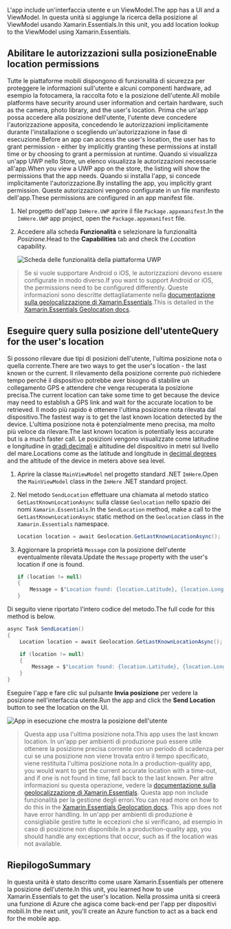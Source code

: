<span data-ttu-id="37539-101">L'app include un'interfaccia utente e un ViewModel.</span><span class="sxs-lookup"><span data-stu-id="37539-101">The app has a UI and a ViewModel.</span></span> <span data-ttu-id="37539-102">In questa unità si aggiunge la ricerca della posizione al ViewModel usando Xamarin.Essentials.</span><span class="sxs-lookup"><span data-stu-id="37539-102">In this unit, you add location lookup to the ViewModel using Xamarin.Essentials.</span></span>

## <a name="enable-location-permissions"></a><span data-ttu-id="37539-103">Abilitare le autorizzazioni sulla posizione</span><span class="sxs-lookup"><span data-stu-id="37539-103">Enable location permissions</span></span>

<span data-ttu-id="37539-104">Tutte le piattaforme mobili dispongono di funzionalità di sicurezza per proteggere le informazioni sull'utente e alcuni componenti hardware, ad esempio la fotocamera, la raccolta foto e la posizione dell'utente.</span><span class="sxs-lookup"><span data-stu-id="37539-104">All mobile platforms have security around user information and certain hardware, such as the camera, photo library, and the user's location.</span></span> <span data-ttu-id="37539-105">Prima che un'app possa accedere alla posizione dell'utente, l'utente deve concedere l'autorizzazione apposita, concedendo le autorizzazioni implicitamente durante l'installazione o scegliendo un'autorizzazione in fase di esecuzione.</span><span class="sxs-lookup"><span data-stu-id="37539-105">Before an app can access the user's location, the user has to grant permission - either by implicitly granting these permissions at install time or by choosing to grant a permission at runtime.</span></span> <span data-ttu-id="37539-106">Quando si visualizza un'app UWP nello Store, un elenco visualizza le autorizzazioni necessarie all'app.</span><span class="sxs-lookup"><span data-stu-id="37539-106">When you view a UWP app on the store, the listing will show the permissions that the app needs.</span></span> <span data-ttu-id="37539-107">Quando si installa l'app, si concede implicitamente l'autorizzazione.</span><span class="sxs-lookup"><span data-stu-id="37539-107">By installing the app, you implicitly grant permission.</span></span> <span data-ttu-id="37539-108">Queste autorizzazioni vengono configurate in un file manifesto dell'app.</span><span class="sxs-lookup"><span data-stu-id="37539-108">These permissions are configured in an app manifest file.</span></span>

1. <span data-ttu-id="37539-109">Nel progetto dell'app `ImHere.UWP` aprire il file `Package.appxmanifest`.</span><span class="sxs-lookup"><span data-stu-id="37539-109">In the `ImHere.UWP` app project, open the `Package.appxmanifest` file.</span></span>

1. <span data-ttu-id="37539-110">Accedere alla scheda **Funzionalità** e selezionare la funzionalità *Posizione*.</span><span class="sxs-lookup"><span data-stu-id="37539-110">Head to the **Capabilities** tab and check the *Location* capability.</span></span>

    ![Scheda delle funzionalità della piattaforma UWP](../media-drafts/4-uwp-location-capability.png)

> <span data-ttu-id="37539-112">Se si vuole supportare Android o iOS, le autorizzazioni devono essere configurate in modo diverso.</span><span class="sxs-lookup"><span data-stu-id="37539-112">If you want to support Android or iOS, the permissions need to be configured differently.</span></span> <span data-ttu-id="37539-113">Queste informazioni sono descritte dettagliatamente nella [documentazione sulla geolocalizzazione di Xamarin.Essentials](https://docs.microsoft.com/xamarin/essentials/geolocation?tabs=android#getting-started).</span><span class="sxs-lookup"><span data-stu-id="37539-113">This is detailed in the [Xamarin.Essentials Geolocation docs](https://docs.microsoft.com/xamarin/essentials/geolocation?tabs=android#getting-started).</span></span>

## <a name="query-for-the-users-location"></a><span data-ttu-id="37539-114">Eseguire query sulla posizione dell'utente</span><span class="sxs-lookup"><span data-stu-id="37539-114">Query for the user's location</span></span>

<span data-ttu-id="37539-115">Si possono rilevare due tipi di posizioni dell'utente, l'ultima posizione nota o quella corrente.</span><span class="sxs-lookup"><span data-stu-id="37539-115">There are two ways to get the user's location - the last known or the current.</span></span> <span data-ttu-id="37539-116">Il rilevamento della posizione corrente può richiedere tempo perché il dispositivo potrebbe aver bisogno di stabilire un collegamento GPS e attendere che venga recuperata la posizione precisa.</span><span class="sxs-lookup"><span data-stu-id="37539-116">The current location can take some time to get because the device may need to establish a GPS link and wait for the accurate location to be retrieved.</span></span> <span data-ttu-id="37539-117">Il modo più rapido è ottenere l'ultima posizione nota rilevata dal dispositivo.</span><span class="sxs-lookup"><span data-stu-id="37539-117">The fastest way is to get the last known location detected by the device.</span></span> <span data-ttu-id="37539-118">L'ultima posizione nota è potenzialmente meno precisa, ma molto più veloce da rilevare.</span><span class="sxs-lookup"><span data-stu-id="37539-118">The last known location is potentially less accurate but is a much faster call.</span></span> <span data-ttu-id="37539-119">Le posizioni vengono visualizzate come latitudine e longitudine in [gradi decimali](https://en.wikipedia.org/wiki/Decimal_degrees) e altitudine del dispositivo in metri sul livello del mare.</span><span class="sxs-lookup"><span data-stu-id="37539-119">Locations come as the latitude and longitude in [decimal degrees](https://en.wikipedia.org/wiki/Decimal_degrees) and the altitude of the device in meters above sea level.</span></span>

1. <span data-ttu-id="37539-120">Aprire la classe `MainViewModel` nel progetto standard .NET `ImHere`.</span><span class="sxs-lookup"><span data-stu-id="37539-120">Open the `MainViewModel` class in the `ImHere` .NET standard project.</span></span>

1. <span data-ttu-id="37539-121">Nel metodo `SendLocation` effettuare una chiamata al metodo statico `GetLastKnownLocationAsync` sulla classe `Geolocation` nello spazio dei nomi `Xamarin.Essentials`.</span><span class="sxs-lookup"><span data-stu-id="37539-121">In the `SendLocation` method, make a call to the `GetLastKnownLocationAsync` static method on the `Geolocation` class in the `Xamarin.Essentials` namespace.</span></span>

    ```cs
    Location location = await Geolocation.GetLastKnownLocationAsync();
    ```

1. <span data-ttu-id="37539-122">Aggiornare la proprietà `Message` con la posizione dell'utente eventualmente rilevata.</span><span class="sxs-lookup"><span data-stu-id="37539-122">Update the `Message` property with the user's location if one is found.</span></span>

    ```cs
    if (location != null)
    {
        Message = $"Location found: {location.Latitude}, {location.Longitude}.";
    }
    ```

<span data-ttu-id="37539-123">Di seguito viene riportato l'intero codice del metodo.</span><span class="sxs-lookup"><span data-stu-id="37539-123">The full code for this method is below.</span></span>

```cs
async Task SendLocation()
{
    Location location = await Geolocation.GetLastKnownLocationAsync();

    if (location != null)
    {
        Message = $"Location found: {location.Latitude}, {location.Longitude}.";
    }
}
```

<span data-ttu-id="37539-124">Eseguire l'app e fare clic sul pulsante **Invia posizione** per vedere la posizione nell'interfaccia utente.</span><span class="sxs-lookup"><span data-stu-id="37539-124">Run the app and click the **Send Location** button to see the location on the UI.</span></span>

![App in esecuzione che mostra la posizione dell'utente](../media-drafts/4-running-app-showing-location.png)

> <span data-ttu-id="37539-126">Questa app usa l'ultima posizione nota.</span><span class="sxs-lookup"><span data-stu-id="37539-126">This app uses the last known location.</span></span> <span data-ttu-id="37539-127">In un'app per ambienti di produzione può essere utile ottenere la posizione precisa corrente con un periodo di scadenza per cui se una posizione non viene trovata entro il tempo specificato, viene restituita l'ultima posizione nota.</span><span class="sxs-lookup"><span data-stu-id="37539-127">In a production-quality app, you would want to get the current accurate location with a time-out, and if one is not found in time, fall back to the last known.</span></span> <span data-ttu-id="37539-128">Per altre informazioni su questa operazione, vedere la [documentazione sulla geolocalizzazione di Xamarin.Essentials](https://docs.microsoft.com/xamarin/essentials/geolocation?tabs=uwp#using-geolocation). Questa app non include funzionalità per la gestione degli errori.</span><span class="sxs-lookup"><span data-stu-id="37539-128">You can read more on how to do this in the [Xamarin.Essentials Geolocation docs](https://docs.microsoft.com/xamarin/essentials/geolocation?tabs=uwp#using-geolocation). This app does not have error handling.</span></span> <span data-ttu-id="37539-129">In un'app per ambienti di produzione è consigliabile gestire tutte le eccezioni che si verificano, ad esempio in caso di posizione non disponibile.</span><span class="sxs-lookup"><span data-stu-id="37539-129">In a production-quality app, you should handle any exceptions that occur, such as if the location was not available.</span></span>

## <a name="summary"></a><span data-ttu-id="37539-130">Riepilogo</span><span class="sxs-lookup"><span data-stu-id="37539-130">Summary</span></span>

<span data-ttu-id="37539-131">In questa unità è stato descritto come usare Xamarin.Essentials per ottenere la posizione dell'utente.</span><span class="sxs-lookup"><span data-stu-id="37539-131">In this unit, you learned how to use Xamarin.Essentials to get the user's location.</span></span> <span data-ttu-id="37539-132">Nella prossima unità si creerà una funzione di Azure che agisca come back-end per l'app per dispositivi mobili.</span><span class="sxs-lookup"><span data-stu-id="37539-132">In the next unit, you'll create an Azure function to act as a back end for the mobile app.</span></span>